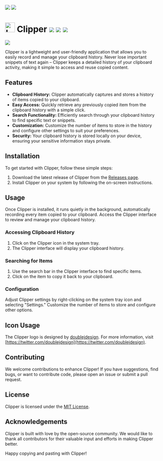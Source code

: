 [//]: # (# [ zrfisaac ])

[//]: # (# [ about ])
[//]: # (# - author : Isaac Santana)
[//]: # (# . - email : zrfisaac@gmail.com)
[//]: # (# . - site : zrfisaac.github.io)

[//]: # (# [ markdown ])

[//]: # (# - language)
[![](https://img.shields.io/badge/english--4d65b4?style=for-the-badge)](README.en.md)
[![](https://img.shields.io/badge/português--f9c22b?style=for-the-badge)](README.pt.md)
<!--[![](https://img.shields.io/badge/english--4d65b4?style=for-the-badge)](README.en.md)-->
<!--[![](https://img.shields.io/badge/español--fb6b1d?style=for-the-badge)](README.en.md)-->
<!--[![](https://img.shields.io/badge/français--8fd3ff?style=for-the-badge)](README.en.md)-->
<!--[![](https://img.shields.io/badge/italiano--239063?style=for-the-badge)](README.en.md)-->
<!--[![](https://img.shields.io/badge/português--f9c22b?style=for-the-badge)](README.en.md)-->
<!--[![](https://img.shields.io/badge/日本語--905ea9?style=for-the-badge)](README.en.md)-->

[//]: # (# - title)

# <img src="Clipper.ico" alt="Logo" width="32" height="32"> Clipper [![](https://img.shields.io/badge/release-0.0.0.1-blue?style=flat-square&logoColor=white)](https://github.com/zrfisaac/BDE/releases/download/d20230925/BDE.5.2.0.2.exe) [![](https://img.shields.io/badge/patreon-$-ff69b4?logo=patreon&style=flat-square&logoColor=white)](https://www.patreon.com/zrfisaac) [![](https://img.shields.io/badge/ko--fi-$-ff69b4?logo=kofi&style=flat-square&logoColor=white)](https://ko-fi.com/zrfisaac)

[![](https://img.shields.io/badge/-DOWNLOAD-239063?style=for-the-badge&logo=windows95&logoColor=white)](https://github.com/zrfisaac/Clipper/releases/download/v0.0.0.1/Clipper.0.0.0.1.exe)

Clipper is a lightweight and user-friendly application that allows you to easily record and manage your clipboard history. Never lose important snippets of text again – Clipper keeps a detailed history of your clipboard activity, making it simple to access and reuse copied content.

## Features

- **Clipboard History:** Clipper automatically captures and stores a history of items copied to your clipboard.
- **Easy Access:** Quickly retrieve any previously copied item from the clipboard history with a simple click.
- **Search Functionality:** Efficiently search through your clipboard history to find specific text or snippets.
- **Customization:** Customize the number of items to store in the history and configure other settings to suit your preferences.
- **Security:** Your clipboard history is stored locally on your device, ensuring your sensitive information stays private.

## Installation

To get started with Clipper, follow these simple steps:

1. Download the latest release of Clipper from the [Releases page](https://github.com/zrfisaac/Clipper/releases).
2. Install Clipper on your system by following the on-screen instructions.

## Usage

Once Clipper is installed, it runs quietly in the background, automatically recording every item copied to your clipboard. Access the Clipper interface to review and manage your clipboard history.

### Accessing Clipboard History

1. Click on the Clipper icon in the system tray.
2. The Clipper interface will display your clipboard history.

### Searching for Items

1. Use the search bar in the Clipper interface to find specific items.
2. Click on the item to copy it back to your clipboard.

### Configuration

Adjust Clipper settings by right-clicking on the system tray icon and selecting "Settings." Customize the number of items to store and configure other options.

## Icon Usage

The Clipper logo is designed by [doublejdesign](https://twitter.com/doublejdesign). For more information, visit [https://twitter.com/doublejdesign](https://twitter.com/doublejdesign).

## Contributing

We welcome contributions to enhance Clipper! If you have suggestions, find bugs, or want to contribute code, please open an issue or submit a pull request.

## License

Clipper is licensed under the [MIT License](LICENSE.md).

## Acknowledgements

Clipper is built with love by the open-source community. We would like to thank all contributors for their valuable input and efforts in making Clipper better.

Happy copying and pasting with Clipper!
